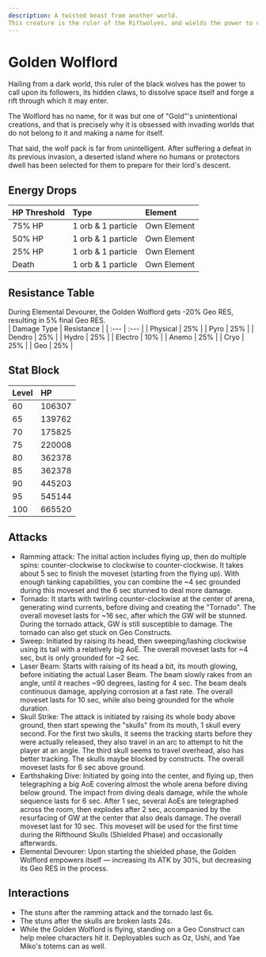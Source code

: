 ```yaml
---
description: A twisted beast from another world.
This creature is the ruler of the Riftwolves, and wields the power to command them to dissolve space itself.
---
```


# Golden Wolflord
Hailing from a dark world, this ruler of the black wolves has the power to call upon its followers, its hidden claws, to dissolve space itself and forge a rift through which it may enter.  

The Wolflord has no name, for it was but one of "Gold"'s unintentional creations, and that is precisely why it is obsessed with invading worlds that do not belong to it and making a name for itself.  

That said, the wolf pack is far from unintelligent. After suffering a defeat in its previous invasion, a deserted island where no humans or protectors dwell has been selected for them to prepare for their lord's descent.  

## Energy Drops
| HP Threshold | Type | Element |
| :--- | :--- | :--- |
| 75% HP | 1 orb & 1 particle | Own Element |
| 50% HP | 1 orb & 1 particle | Own Element |
| 25% HP | 1 orb & 1 particle | Own Element |
| Death | 1 orb & 1 particle | Own Element |

## Resistance Table
During Elemental Devourer, the Golden Wolflord gets -20% Geo RES, resulting in 5% final Geo RES.  
| Damage Type | Resistance |
| :--- | :--- |
| Physical | 25% |
| Pyro | 25% |
| Dendro | 25% |
| Hydro | 25% |
| Electro | 10% |
| Anemo | 25% |
| Cryo | 25% |
| Geo | 25% |

## Stat Block

| Level | HP |
| :--- | :--- |
| 60 | 106307 |
| 65 | 139762 |
| 70 | 175825 |
| 75 | 220008 |
| 80 | 362378 |
| 85 | 362378 |
| 90 | 445203 |
| 95 | 545144 |
| 100 | 665520 |

## Attacks
* Ramming attack: The initial action includes flying up, then do multiple spins: counter-clockwise to clockwise to counter-clockwise. It takes about 5 sec to finish the moveset (starting from the flying up). With enough tanking capabilities, you can combine the ~4 sec grounded during this moveset and the 6 sec stunned to deal more damage.
* Tornado: It starts with twirling counter-clockwise at the center of arena, generating wind currents, before diving and creating the "Tornado". The overall moveset lasts for ~16 sec, after which the GW will be stunned. During the tornado attack, GW is still susceptible to damage. The tornado can also get stuck on Geo Constructs.
* Sweep: Initiated by raising its head, then sweeping/lashing clockwise using its tail with a relatively big AoE. The overall moveset lasts for ~4 sec, but is only grounded for ~2 sec.
* Laser Beam: Starts with raising of its head a bit, its mouth glowing, before initiating the actual Laser Beam. The beam slowly rakes from an angle, until it reaches ~90 degrees, lasting for 4 sec. The beam deals continuous damage, applying corrosion at a fast rate. The overall moveset lasts for 10 sec, while also being grounded for the whole duration.
* Skull Strike: The attack is initiated by raising its whole body above ground, then start spewing the "skulls" from its mouth, 1 skull every second. For the first two skulls, it seems the tracking starts before they were actually released, they also travel in an arc to attempt to hit the player at an angle. The third skull seems to travel overhead, also has better tracking. The skulls maybe blocked by constructs. The overall moveset lasts for 6 sec above ground.
* Earthshaking Dive: Initiated by going into the center, and flying up, then telegraphing a big AoE covering almost the whole arena before diving below ground.  The impact from diving deals damage, while the whole sequence lasts for 6 sec. After 1 sec, several AoEs are telegraphed across the room, then explodes after 2 sec, accompanied by the resurfacing of GW at the center that also deals damage. The overall moveset last for 10 sec. This moveset will be used for the first time during the Rifthound Skulls (Shielded Phase) and occasionally afterwards.
* Elemental Devourer: Upon starting the shielded phase, the Golden Wolflord empowers itself — increasing its ATK by 30%, but decreasing its Geo RES in the process.

## Interactions
* The stuns after the ramming attack and the tornado last 6s.
* The stuns after the skulls are broken lasts 24s.
* While the Golden Wolflord is flying, standing on a Geo Construct can help melee characters hit it. Deployables such as Oz, Ushi, and Yae Miko's totems can as well.

